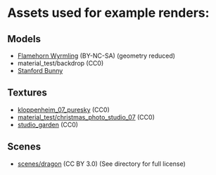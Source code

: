 # Assets used for example renders:

## Models

- [Flamehorn Wyrmling](https://www.myminifactory.com/object/3d-print-free-flamehorn-wyrmling-presupported-dragons-of-the-lodge-272817) (BY-NC-SA) (geometry reduced)
- material_test/backdrop (CC0)
- [Stanford Bunny](http://graphics.stanford.edu/data/3Dscanrep/)

## Textures

- [kloppenheim_07_puresky](https://polyhaven.com/a/kloppenheim_07_puresky) (CC0)
- [material_test/christmas_photo_studio_07](https://polyhaven.com/a/christmas_photo_studio_07) (CC0)
- [studio_garden](https://polyhaven.com/a/studio_garden) (CC0)

## Scenes

- [scenes/dragon](https://benedikt-bitterli.me/resources/) (CC BY 3.0) (See directory for full license)
